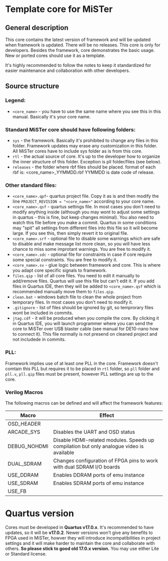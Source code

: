 # Template core for MiSTer

## General description
This core contains the latest version of framework and will be updated when framework is updated. There will be no releases. This core is only for developers. Besides the framework, core demonstrates the basic usage. New or ported cores should use it as a template.

It's highly recommended to follow the notes to keep it standardized for easier maintenance and collaboration with other developers.

## Source structure

### Legend:
* `<core_name>` - you have to use the same name where you see this in this manual. Basically it's your core name.

### Standard MiSTer core should have following folders:
* `sys` - the framework. Basically it's prohibited to change any files in this folder. Framework updates may erase any customization in this folder. All MiSTer cores have to include sys folder as is from this core.
* `rtl` - the actual source of core. It's up to the developer how to organize the inner structure of this folder. Exception is pll folder/files (see below).
* `releases` - the folder where rbf files should be placed. format of each rbf is: <core_name>_YYMMDD.rbf YYMMDD is date code of release.

### Other standard files:
* `<core_name>.qpf`- quartus project file. Copy it as is and then modify the line `PROJECT_REVISION = "<core_name>"` according to your core name.
* `<core_name>.qsf` - quartus settings file. In most cases you don't need to modify anything inside (although you may wont to adjust some settings in quartus - this is fine, but keep changes minimal). You also need to watch this file before you make a commit. Quartus in some conditions may "spit" all settings from different files into this file so it will become large. If you see this, then simply revert it to original file.
* `<core_name>.srf` - optional file to disable some warnings which are safe to disable and make message list more clean, so you will have less chance to miss some improtant warnings. You are free to modify it.
* `<core_name>.sdc` - optional file for constraints in case if core require some special constraints. You are free to modify it.
* `<core_name>.sv` - glue logic between framework and core. This is where you adapt core specific signals to framework.
* `files.qip` - list of all core files. You need to edit it manually to add/remove files. Quartus will use this file but can't edit it. If you add files in Quartus IDE, then they will be added to `<core_name>.qsf` which is recommended manually move them to `files.qip`.
* `clean.bat` - windows batch file to clean the whole project from temporary files. In most cases you don't need to modify it.
* `.gitignore` - list of files should be ignored by git, so temprorary files wont be included in commits.
* `jtag.cdf` - it will be produced when you compile the core. By clicking it in Quartus IDE, you will launch programmer where you can send the core to MiSTer over USB blaster cable (see manual for DE10-nano how to connect it). This file normally is not presend on cleaned project and not includede in commits.

### PLL:
Framework implies use of at least one PLL in the core. Framework doesn't comtain this PLL but requires it to be placed in `rtl` folder, so `pll` folder and `pll.v`, `pll.qip` files must be present, however PLL settings are up to the core.

### Verilog Macros

The following macros can be defined and will affect the framework features:

Macro          |   Effect
---------------|---------------------------------
OSD_HEADER     |
ARCADE_SYS     | Disables the UART and OSD status
DEBUG_NOHDMI   | Disable HDMI-related modules. Speeds up compilation but only analogue video is available
DUAL_SDRAM     | Changes configuration of FPGA pins to work with dual SDRAM I/O boards
USE_DDRAM      | Enables DDRAM ports of emu instance
USE_SDRAM      | Enables SDRAM ports of emu instance
USE_FB         |


# Quartus version
Cores must be developed in **Quartus v17.0.x**. It's recommended to have updates, so it will be **v17.0.2**. Newer versions won't give any benefits to FPGA used in MiSTer, howver they will introduce incompatibilities in project settings and it will make harder to maintain the core and collaborate with others. **So please stick to good old 17.0.x version.** You may use either Lite or Standard license.

